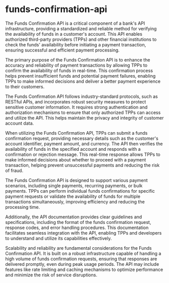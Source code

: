 # funds-confirmation-api

The Funds Confirmation API is a critical component of a bank's API infrastructure, providing a standardized and reliable method for verifying the availability of funds in a customer's account. This API enables authorized third-party providers (TPPs) and other financial institutions to check the funds' availability before initiating a payment transaction, ensuring successful and efficient payment processing.

The primary purpose of the Funds Confirmation API is to enhance the accuracy and reliability of payment transactions by allowing TPPs to confirm the availability of funds in real-time. This confirmation process helps prevent insufficient funds and potential payment failures, enabling TPPs to make informed decisions and deliver a better payment experience to their customers.

The Funds Confirmation API follows industry-standard protocols, such as RESTful APIs, and incorporates robust security measures to protect sensitive customer information. It requires strong authentication and authorization mechanisms to ensure that only authorized TPPs can access and utilize the API. This helps maintain the privacy and integrity of customer account data.

When utilizing the Funds Confirmation API, TPPs can submit a funds confirmation request, providing necessary details such as the customer's account identifier, payment amount, and currency. The API then verifies the availability of funds in the specified account and responds with a confirmation or rejection message. This real-time response allows TPPs to make informed decisions about whether to proceed with a payment transaction, helping prevent unsuccessful payments and reducing the risk of fraud.

The Funds Confirmation API is designed to support various payment scenarios, including single payments, recurring payments, or bulk payments. TPPs can perform individual funds confirmations for specific payment requests or validate the availability of funds for multiple transactions simultaneously, improving efficiency and reducing the processing time.

Additionally, the API documentation provides clear guidelines and specifications, including the format of the funds confirmation request, response codes, and error handling procedures. This documentation facilitates seamless integration with the API, enabling TPPs and developers to understand and utilize its capabilities effectively.

Scalability and reliability are fundamental considerations for the Funds Confirmation API. It is built on a robust infrastructure capable of handling a high volume of funds confirmation requests, ensuring that responses are delivered promptly, even during peak usage periods. The API may include features like rate limiting and caching mechanisms to optimize performance and minimize the risk of service disruptions.
